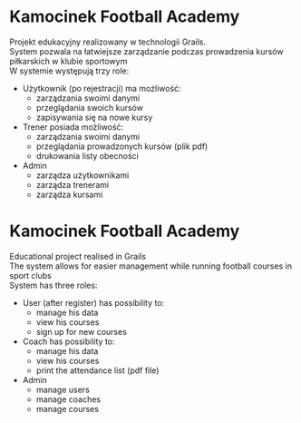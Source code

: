 # Kamocinek Football Academy

Projekt edukacyjny realizowany w technologii Grails.<br> 
System pozwala na łatwiejsze zarządzanie podczas prowadzenia kursów piłkarskich w klubie sportowym<br> 
W systemie występują trzy role:
* Użytkownik (po rejestracji) ma możliwość: 
    * zarządzania swoimi danymi
    * przeglądania swoich kursów
    * zapisywania się na nowe kursy
* Trener posiada możliwość:
    * zarządzania swoimi danymi
    * przeglądania prowadzonych kursów (plik pdf)
    * drukowania listy obecności
* Admin
    * zarządza użytkownikami
    * zarządza trenerami
    * zarządza kursami
    
# Kamocinek Football Academy

Educational project realised in Grails<br>
The system allows for easier management while running football courses in sport clubs<br>
System has three roles:
* User (after register) has possibility to: 
    * manage his data
    * view his courses
    * sign up for new courses
* Coach has possibility to:
    * manage his data
    * view his courses
    * print the attendance list (pdf file)
* Admin
    * manage users
    * manage coaches
    * manage courses   


    
    
    
 